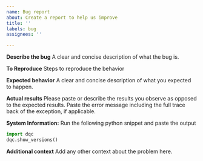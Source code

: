 ```yaml
---
name: Bug report
about: Create a report to help us improve
title: ''
labels: bug
assignees: ''

---
```


**Describe the bug**
A clear and concise description of what the bug is.

**To Reproduce**
Steps to reproduce the behavior

**Expected behavior**
A clear and concise description of what you expected to happen.

**Actual results**
Please paste or describe the results you observe as opposed to the expected results. Paste the error message including the full trace back of the exception, if applicable.

**System Information:**
 Run the following python snippet and paste the output
```py
import dqc
dqc.show_versions()
```

**Additional context**
Add any other context about the problem here.

